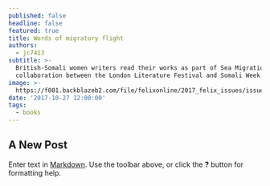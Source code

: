 ```yaml
---
published: false
headline: false
featured: true
title: Words of migratory flight
authors:
  - jc7413
subtitle: >-
  British-Somali women writers read their works as part of Sea Migrations, a
  collaboration between the London Literature Festival and Somali Week Festival
image: >-
  https://f001.backblazeb2.com/file/felixonline/2017_felix_issues/issue_1673/1673_books_somalia.jpg
date: '2017-10-27 12:00:00'
tags:
  - books
---
```

## A New Post

Enter text in [Markdown](http://daringfireball.net/projects/markdown/). Use the toolbar above, or click the **?** button for formatting help.

